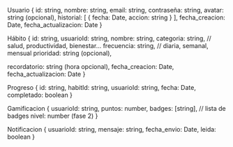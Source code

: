 Usuario {
  id: string,
  nombre: string,
  email: string,
  contraseña: string, 
  avatar: string (opcional),
  historial: [ { fecha: Date, accion: string } ], 
  fecha_creacion: Date,
  fecha_actualizacion: Date
}


Hábito {
  id: string,
  usuarioId: string,
  nombre: string,
  categoria: string, // salud, productividad, bienestar...
  frecuencia: string, // diaria, semanal, mensual
  prioridad: string (opcional),
  
  recordatorio: string (hora opcional),
  fecha_creacion: Date,
  fecha_actualizacion: Date
}

 
Progreso {
  id: string,
  habitId: string,
  usuarioId: string,
  fecha: Date,
  completado: boolean
}


Gamificacion {
  usuarioId: string,
  puntos: number,
  badges: [string], // lista de badges
  nivel: number (fase 2)
}


Notificacion {
  usuarioId: string,
  mensaje: string,
  fecha_envio: Date,
  leida: boolean
}

